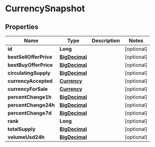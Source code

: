 
# CurrencySnapshot

## Properties
Name | Type | Description | Notes
------------ | ------------- | ------------- | -------------
**id** | **Long** |  |  [optional]
**bestSellOfferPrice** | [**BigDecimal**](BigDecimal.md) |  |  [optional]
**bestBuyOfferPrice** | [**BigDecimal**](BigDecimal.md) |  |  [optional]
**circulatingSupply** | [**BigDecimal**](BigDecimal.md) |  |  [optional]
**currencyAccepted** | [**Currency**](Currency.md) |  |  [optional]
**currencyForSale** | [**Currency**](Currency.md) |  |  [optional]
**percentChange1h** | [**BigDecimal**](BigDecimal.md) |  |  [optional]
**percentChange24h** | [**BigDecimal**](BigDecimal.md) |  |  [optional]
**percentChange7d** | [**BigDecimal**](BigDecimal.md) |  |  [optional]
**rank** | **Long** |  |  [optional]
**totalSupply** | [**BigDecimal**](BigDecimal.md) |  |  [optional]
**volumeUsd24h** | [**BigDecimal**](BigDecimal.md) |  |  [optional]



